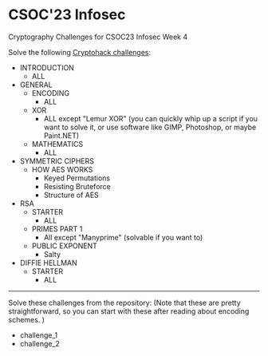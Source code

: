 # CSOC'23 Infosec

Cryptography Challenges for CSOC23 Infosec Week 4

Solve the following [Cryptohack challenges](https://cryptohack.org/challenges/):
- INTRODUCTION
    - ALL
- GENERAL
    - ENCODING
        - ALL 
    - XOR
        - ALL except "Lemur XOR" (you can quickly whip up a script if you want to solve it, or use software like GIMP, Photoshop, or maybe Paint.NET)
    - MATHEMATICS
        - ALL
- SYMMETRIC CIPHERS
    - HOW AES WORKS
        - Keyed Permutations
        - Resisting Bruteforce
        - Structure of AES
- RSA
    - STARTER
        - ALL
    - PRIMES PART 1
        -  All except  "Manyprime" (solvable if you want to)
    - PUBLIC EXPONENT
        - Salty
- DIFFIE HELLMAN
    - STARTER
        - ALL

---

Solve these challenges from the repository:
(Note that these are pretty straightforward, so you can start with these after reading about encoding schemes. )
- challenge_1
- challenge_2


